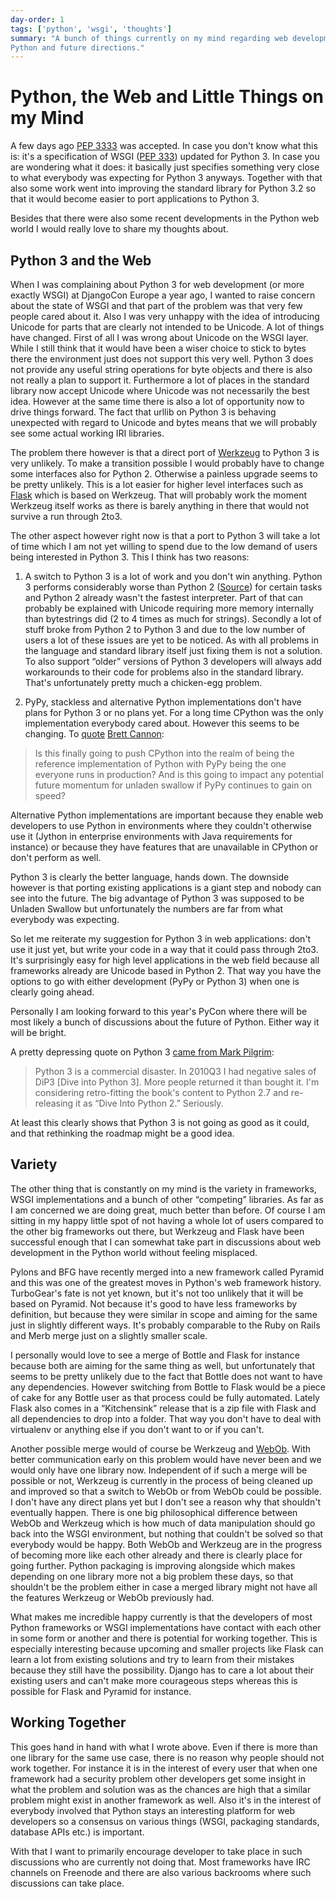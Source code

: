 ```yaml
---
day-order: 1
tags: ['python', 'wsgi', 'thoughts']
summary: "A bunch of things currently on my mind regarding web development with
Python and future directions."
---
```


# Python, the Web and Little Things on my Mind

A few days ago [PEP 3333](http://www.python.org/dev/peps/pep-3333/) was
accepted.  In case you don't know what this is: it's a specification of
WSGI ([PEP 333](http://www.python.org/dev/peps/pep-333/)) updated for
Python 3.  In case you are wondering what it does: it basically just
specifies something very close to what everybody was expecting for Python
3 anyways.  Together with that also some work went into improving the
standard library for Python 3.2 so that it would become easier to port
applications to Python 3.

Besides that there were also some recent developments in the Python web
world I would really love to share my thoughts about.

## Python 3 and the Web

When I was complaining about Python 3 for web development (or more exactly
WSGI) at DjangoCon Europe a year ago, I wanted to raise concern about the
state of WSGI and that part of the problem was that very few people cared
about it.  Also I was very unhappy with the idea of introducing Unicode
for parts that are clearly not intended to be Unicode.  A lot of things
have changed.  First of all I was wrong about Unicode on the WSGI layer.
While I still think that it would have been a wiser choice to stick to
bytes there the environment just does not support this very well.  Python
3 does not provide any useful string operations for byte objects and there
is also not really a plan to support it.  Furthermore a lot of places in
the standard library now accept Unicode where Unicode was not necessarily
the best idea.  However at the same time there is also a lot of
opportunity now to drive things forward.  The fact that urllib on Python 3
is behaving unexpected with regard to Unicode and bytes means that we will
probably see some actual working IRI libraries.

The problem there however is that a direct port of [Werkzeug](http://werkzeug.pocoo.org/) to Python 3 is very unlikely.  To make a
transition possible I would probably have to change some interfaces also
for Python 2.  Otherwise a painless upgrade seems to be pretty unlikely.
This is a lot easier for higher level interfaces such as [Flask](http://flask.pocoo.org/) which is based on Werkzeug.  That will
probably work the moment Werkzeug itself works as there is barely anything
in there that would not survive a run through 2to3.

The other aspect however right now is that a port to Python 3 will take a
lot of time which I am not yet willing to spend due to the low demand of
users being interested in Python 3.  This I think has two reasons:

1. A switch to Python 3 is a lot of work and you don't win anything.
Python 3 performs considerably worse than Python 2 ([Source](http://shootout.alioth.debian.org/u32/which-programming-languages-are-fastest.php))
for certain tasks and Python 2 already wasn't the fastest interpreter.
Part of that can probably be explained with Unicode requiring more
memory internally than bytestrings did (2 to 4 times as much for
strings).  Secondly a lot of stuff broke from Python 2 to Python 3 and
due to the low number of users a lot of these issues are yet to be
noticed.  As with all problems in the language and standard library
itself just fixing them is not a solution.  To also support “older”
versions of Python 3 developers will always add workarounds to their
code for problems also in the standard library.  That's unfortunately
pretty much a chicken-egg problem.

1. PyPy, stackless and alternative Python implementations don't have
plans for Python 3 or no plans yet.  For a long time CPython was the
only implementation everybody cared about.  However this seems to be
changing.  To [quote](https://www.google.com/buzz/bcannon/bZDN1jNZ3uC/Is-this-finally-going-to-push-CPython-into-the)
[Brett Cannon](http://sayspy.blogspot.com/):

> Is this finally going to push CPython into the realm of being the
reference implementation of Python with PyPy being the one
everyone runs in production? And is this going to impact any
potential future momentum for unladen swallow if PyPy continues to
gain on speed?
>

Alternative Python implementations are important because they enable
web developers to use Python in environments where they couldn't
otherwise use it (Jython in enterprise environments with Java
requirements for instance) or because they have features that are
unavailable in CPython or don't perform as well.

Python 3 is clearly the better language, hands down.  The downside however
is that porting existing applications is a giant step and nobody can see
into the future.  The big advantage of Python 3 was supposed to be
Unladen Swallow but unfortunately the numbers are far from what everybody
was expecting.

So let me reiterate my suggestion for Python 3 in web applications: don't
use it just yet, but write your code in a way that it could pass through
2to3.  It's surprisingly easy for high level applications in the web field
because all frameworks already are Unicode based in Python 2.  That way
you have the options to go with either development (PyPy or Python 3) when
one is clearly going ahead.

Personally I am looking forward to this year's PyCon where there will be
most likely a bunch of discussions about the future of Python.  Either way
it will be bright.

A pretty depressing quote on Python 3 [came from Mark Pilgrim](http://www.reddit.com/r/IAmA/comments/f545e/i_am_a_fourtime_published_author_i_write_free/c1dcgsm):

> Python 3 is a commercial disaster. In 2010Q3 I had negative sales of
DiP3 [Dive into Python 3]. More people returned it than bought it. I'm
considering retro-fitting the book's content to Python 2.7 and
re-releasing it as “Dive Into Python 2.” Seriously.
>

At least this clearly shows that Python 3 is not going as good as it
could, and that rethinking the roadmap might be a good idea.

## Variety

The other thing that is constantly on my mind is the variety in
frameworks, WSGI implementations and a bunch of other “competing”
libraries.  As far as I am concerned we are doing great, much better than
before.  Of course I am sitting in my happy little spot of not having a
whole lot of users compared to the other big frameworks out there, but
Werkzeug and Flask have been successful enough that I can somewhat take
part in discussions about web development in the Python world without
feeling misplaced.

Pylons and BFG have recently merged into a new framework called Pyramid
and this was one of the greatest moves in Python's web framework history.
TurboGear's fate is not yet known, but it's not too unlikely that it will
be based on Pyramid.  Not because it's good to have less frameworks by
definition, but because they were similar in scope and aiming for the same
just in slightly different ways.  It's probably comparable to the Ruby on
Rails and Merb merge just on a slightly smaller scale.

I personally would love to see a merge of Bottle and Flask for instance
because both are aiming for the same thing as well, but unfortunately that
seems to be pretty unlikely due to the fact that Bottle does not want to
have any dependencies.  However switching from Bottle to Flask would be a
piece of cake for any Bottle user as that process could be fully
automated.  Lately Flask also comes in a “Kitchensink” release that is a
zip file with Flask and all dependencies to drop into a folder.  That way
you don't have to deal with virtualenv or anything else if you don't want
to or if you can't.

Another possible merge would of course be Werkzeug and [WebOb](http://pythonpaste.org/webob/).  With better communication early on
this problem would have never been and we would only have one library now.
Independent of if such a merge will be possible or not, Werkzeug is
currently in the process of being cleaned up and improved so that a switch
to WebOb or from WebOb could be possible.  I don't have any direct plans
yet but I don't see a reason why that shouldn't eventually happen.  There
is one big philosophical difference between WebOb and Werkzeug which is
how much of data manipulation should go back into the WSGI environment,
but nothing that couldn't be solved so that everybody would be happy.
Both WebOb and Werkzeug are in the progress of becoming more like each
other already and there is clearly place for going further.  Python
packaging is improving alongside which makes depending on one library more
not a big problem these days, so that shouldn't be the problem either in
case a merged library might not have all the features Werkzeug or WebOb
previously had.

What makes me incredible happy currently is that the developers of most
Python frameworks or WSGI implementations have contact with each other in
some form or another and there is potential for working together.  This is
especially interesting because upcoming and smaller projects like Flask
can learn a lot from existing solutions and try to learn from their
mistakes because they still have the possibility.  Django has to care a lot
about their existing users and can't make more courageous steps whereas
this is possible for Flask and Pyramid for instance.

## Working Together

This goes hand in hand with what I wrote above.  Even if there is more
than one library for the same use case, there is no reason why people
should not work together.  For instance it is in the interest of every
user that when one framework had a security problem other developers get
some insight in what the problem and solution was as the chances are high
that a similar problem might exist in another framework as well.  Also
it's in the interest of everybody involved that Python stays an
interesting platform for web developers so a consensus on various things
(WSGI, packaging standards, database APIs etc.) is important.

With that I want to primarily encourage developer to take place in such
discussions who are currently not doing that.  Most frameworks have IRC
channels on Freenode and there are also various backrooms where such
discussions can take place.
